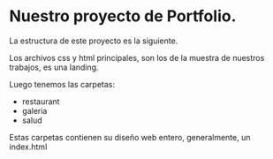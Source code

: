 # Nuestro proyecto de Portfolio.

La estructura de este proyecto es la siguiente.

Los archivos css y html principales, son los de la muestra de nuestros trabajos, es una landing.

Luego tenemos las carpetas:

- restaurant
- galeria
- salud

Estas carpetas contienen su diseño web entero, generalmente, un index.html